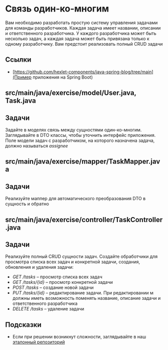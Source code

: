 # Связь один-ко-многим

Вам необходимо разработать простую систему управления задачами для команды разработчиков. Каждая задача имеет названии, описании и ответственного разработчика. У каждого разработчика может быть несколько задач, а каждая задача может быть привязана только к одному разработчику. Вам предстоит реализовать полный CRUD задачи

## Ссылки

* [https://github.com/hexlet-components/java-spring-blog/tree/main](Пример приложения на Spring Boot)

## src/main/java/exercise/model/User.java, Task.java

## Задачи

Задайте в моделях связь между сущностями один-ко-многим. Заглядывайте в DTO классы, чтобы уточнить интерфейс приложения. Поле модели задач с разработчиком, на которого назначена задача, должно называться *assignee*

## src/main/java/exercise/mapper/TaskMapper.java

## Задачи

Реализуйте маппер для автоматического преобразования DTO в сущность и обратно

## src/main/java/exercise/controller/TaskController.java

## Задачи

Реализуйте полный CRUD сущности задач. Создайте обработчики для просмотра списка всех задач и конкретной задачи, создания, обновления и удаления задачи:

* *GET /tasks* – просмотр списка всех задач
* *GET /tasks/{id}* – просмотр конкретной задачи
* *POST /tasks* – создание новой задачи
* *PUT /tasks/{id}* – редактирование задачи. При редактировании м должны иметь возможность поменять название, описание задачи и ответственного разработчика
* *DELETE /tasks* – удаление задачи

## Подсказки

* Если при решении возникнут сложности, заглядывайте в наш [эталонный репозиторий](https://github.com/hexlet-components/java-spring-blog/tree/main)
